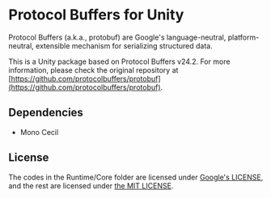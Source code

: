 # Protocol Buffers for Unity

Protocol Buffers (a.k.a., protobuf) are Google's language-neutral, platform-neutral, extensible mechanism for serializing structured data.

This is a Unity package based on Protocol Buffers v24.2. For more information, please check the original repository at [https://github.com/protocolbuffers/protobuf](https://github.com/protocolbuffers/protobuf).

## Dependencies

- Mono Cecil

## License

The codes in the Runtime/Core folder are licensed under [Google's LICENSE](Runtime/Core/LICENSE), and the rest are licensed under [the MIT LICENSE](LICNESE).